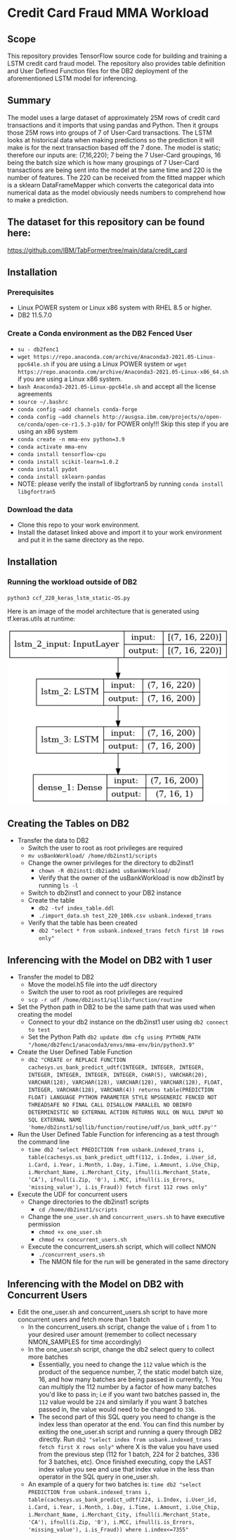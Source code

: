 # Credit Card Fraud MMA Workload

Scope
-----------------------
This repository provides TensorFlow source code for building and training a LSTM credit card fraud model. The repository also provides table definition and User Defined Function files for the DB2 deployment of the aforementioned LSTM model for inferencing. 

Summary
-----------------------
The model uses a large dataset of approximately 25M rows of credit card transactions and it imports that using pandas and Python. Then it groups those 25M rows into groups of 7 of User-Card transactions. The LSTM looks at historical data when making predictions so the prediction it will make is for the next transaction based off the 7 done. The model is static; therefore our inputs are: (7,16,220); 7 being the 7 User-Card groupings, 16 being the batch size which is how many groupings of 7 User-Card transactions are being sent into the model at the same time and 220 is the number of features. The 220 can be received from the fitted mapper which is a sklearn DataFrameMapper which converts the categorical data into numerical data as the model obviously needs numbers to comprehend how to make a prediction.

The dataset for this repository can be found here:
----------------------
https://github.com/IBM/TabFormer/tree/main/data/credit_card

Installation
----------------------
### Prerequisites
* Linux POWER system or Linux x86 system with RHEL 8.5 or higher.
* DB2 11.5.7.0

### Create a Conda environment as the DB2 Fenced User
* `su - db2fenc1`
* `wget https://repo.anaconda.com/archive/Anaconda3-2021.05-Linux-ppc64le.sh` if you are using a Linux POWER system or                                 `wget https://repo.anaconda.com/archive/Anaconda3-2021.05-Linux-x86_64.sh` if you are using a Linux x86 system.
* `bash Anaconda3-2021.05-Linux-ppc64le.sh` and accept all the license agreements
* `source ~/.bashrc`
* `conda config —add channels conda-forge`
* `conda config —add channels http://ausgsa.ibm.com/projects/o/open-ce/conda/open-ce-r1.5.3-p10/` for POWER only!!! Skip this step if you are using an x86 system
* `conda create -n mma-env python=3.9`
* `conda activate mma-env`
* `conda install tensorflow-cpu`
* `conda install scikit-learn=1.0.2`
* `conda install pydot`
* `conda install sklearn-pandas`
* NOTE: please verify the install of libgfortran5 by running `conda install libgfortran5`

### Download the data
* Clone this repo to your work environment.
* Install the dataset linked above and import it to your work environment and put it in the same directory as the repo.

Installation
----------------------
### Running the workload outside of DB2
`python3 ccf_220_keras_lstm_static-OS.py`

Here is an image of the model architecture that is generated using tf.keras.utils at runtime:

![](images/model.png)

Creating the Tables on DB2
----------------------
* Transfer the data to DB2
  * Switch the user to root as root privileges are required
  * `mv usBankWorkload/ /home/db2inst1/scripts`
  * Change the owner privileges for the directory to db2inst1
    * `chown -R db2inst1:db2iadm1 usBankWorkload/`
    * Verify that the owner of the usBankWorkload is now db2inst1 by running `ls -l`
  * Switch to db2inst1 and connect to your DB2 instance
  * Create the table
    * `db2 -tvf index_table.ddl`
    * `./import_data.sh test_220_100k.csv usbank.indexed_trans`
  * Verify that the table has been created
    * `db2 "select * from usbank.indexed_trans fetch first 10 rows only"`

Inferencing with the Model on DB2 with 1 user
----------------------
* Transfer the model to DB2
  * Move the model.h5 file into the udf directory
  * Switch the user to root as root privileges are required
  * `scp -r udf /home/db2inst1/sqllib/function/routine`
* Set the Python path in DB2 to be the same path that was used when creating the model
  * Connect to your db2 instance on the db2inst1 user using `db2 connect to test`
  * Set the Python Path `db2 update dbm cfg using PYTHON_PATH "/home/db2fenc1/anaconda3/envs/mma-env/bin/python3.9"` 
* Create the User Defined Table Function
  * `db2 "CREATE or REPLACE FUNCTION cachesys.us_bank_predict_udtf(INTEGER, INTEGER, INTEGER, INTEGER, INTEGER, INTEGER, INTEGER, CHAR(5), VARCHAR(20), VARCHAR(128), VARCHAR(128), VARCHAR(128), VARCHAR(128), FLOAT, INTEGER, VARCHAR(128), VARCHAR(4)) returns table(PREDICTION FLOAT) LANGUAGE PYTHON PARAMETER STYLE NPSGENERIC FENCED NOT THREADSAFE NO FINAL CALL DISALLOW PARALLEL NO DBINFO DETERMINISTIC NO EXTERNAL ACTION RETURNS NULL ON NULL INPUT NO SQL EXTERNAL NAME 'home/db2inst1/sqllib/function/routine/udf/us_bank_udtf.py'"`
* Run the User Defined Table Function for inferencing as a test through the command line
  * `time db2 "select PREDICTION from usbank.indexed_trans i, table(cachesys.us_bank_predict_udtf(112, i.Index, i.User_id, i.Card, i.Year, i.Month, i.Day, i.Time, i.Amount, i.Use_Chip, i.Merchant_Name, i.Merchant_City, ifnull(i.Merchant_State, ‘CA’), ifnull(i.Zip, '0'), i.MCC, ifnull(i.is_Errors, 'missing_value'), i.is_Fraud)) fetch first 112 rows only"` 
* Execute the UDF for concurrent users
  * Change directories to the db2inst1 scripts 
    * `cd /home/db2inst1/scripts` 
  * Change the `one_user.sh` and `concurrent_users.sh` to have executive permission
    * `chmod +x one_user.sh`
    * `chmod +x concurrent_users.sh`
  * Execute the concurrent_users.sh script, which will collect NMON
    * `./concurrent_users.sh`
    * The NMON file for the run will be generated in the same directory
 
Inferencing with the Model on DB2 with Concurrent Users
----------------------
 * Edit the one_user.sh and concurrent_users.sh script to have more concurrent users and fetch more than 1 batch
    * In the concurrent_users.sh script, change the value of `i` from 1 to your desired user amount (remember to collect necessary NMON_SAMPLES for time accordingly)
    * In the one_user.sh script, change the db2 select query to collect more batches
      * Essentially, you need to change the `112` value which is the product of the sequence number, 7, the static model batch size, 16, and how many batches are being passed in currently, 1. You can multiply the 112 number by a factor of how many batches you'd like to pass in; i.e if you want two batches passed in, the `112` value would be `224` and similarly if you want 3 batches passed in, the value would need to be changed to `336`.
      * The second part of this SQL query you need to change is the index less than operator at the end. You can find this number by exiting the one_user.sh script and running a query through DB2 directly. Run `db2 "select index from usbank.indexed_trans fetch first X rows only"` where X is the value you have used from the previous step (112 for 1 batch, 224 for 2 batches, 336 for 3 batches, etc). Once finished executing, copy the LAST index value you see and use that index value in the less than operator in the SQL query in one_user.sh.
    * An example of a query for two batches is: `time db2 "select PREDICTION from usbank.indexed_trans i, table(cachesys.us_bank_predict_udtf(224, i.Index, i.User_id, i.Card, i.Year, i.Month, i.Day, i.Time, i.Amount, i.Use_Chip, i.Merchant_Name, i.Merchant_City, ifnull(i.Merchant_State, 'CA'), ifnull(i.Zip, '0'), i.MCC, ifnull(i.is_Errors, 'missing_value'), i.is_Fraud)) where i.index<=7355"`
  
